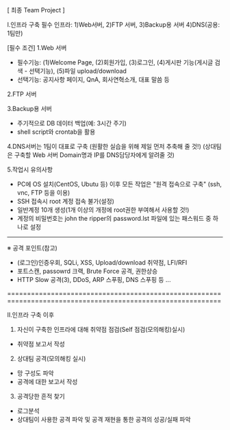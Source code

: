 [ 최종 Team Project ]

I.인프라 구축
필수 인프라: 1)Web서버, 2)FTP 서버, 3)Backup용 서버
          4)DNS(공용: 1팀만)

[필수 조건]
1.Web 서버
- 필수기능: (1)Welcome Page, (2)회원가입, (3)로그인, (4)게시판 기능(게시글 검색 - 선택기능), (5)파일 upload/download
- 선택기능: 공지사항 페이지, QnA, 회사연혁소개, 대표 말씀 등 

2.FTP 서버

3.Backup용 서버
- 주기적으로 DB 데이터 백업(예: 3시간 주기)
- shell script와 crontab을 활용

4.DNS서버는 1팀이 대표로 구축
(원활한 실습을 위해 제일 먼저 추축해 줄 것!)
(상대팀은 구축할 Web 서버 Domain명과 IP를 DNS담당자에게 알려줄 것)

5.작업시 유의사항
- PC에 OS 설치(CentOS, Ubutu 등) 이후 모든 작업은 "원격 접속으로 구축" (ssh, vnc, FTP 등을 이용)
- SSH 접속시 root 계정 접속 불가(설정)
- 일반계정 10개 생성(1개 이상의 개정에 root권한 부여해서 사용할 것!)
- 계정의 비밀번호는 john the ripper의 password.lst 파일에 있는 패스워드 중 하나로 설정

-----------------------------------------------------------------------------------------------------------
※ 공격 포인트(참고)
 
- (로그인)인증우회, SQLi, XSS, Upload/download 취약점, LFI/RFI
- 포트스캔, passowrd 크랙, Brute Force 공격, 권한상승  
- HTTP Slow 공격(3), DDoS, ARP 스푸핑, DNS 스푸핑 등 ...

============================================================================================================

II.인프라 구축 이후
1. 자신이 구축한 인프라에 대해 취약점 점검(Self 점검(모의해킹)실시)
- 취약점 보고서 작성

2. 상대팀 공격(모의해킹 실시)
- 망 구성도 파악
- 공격에 대한 보고서 작성

3. 공격당한 흔적 찾기
- 로그분석
- 상대팀이 사용한 공격 파악 및 공격 재현을 통한 공격의 성공/실패 파악
